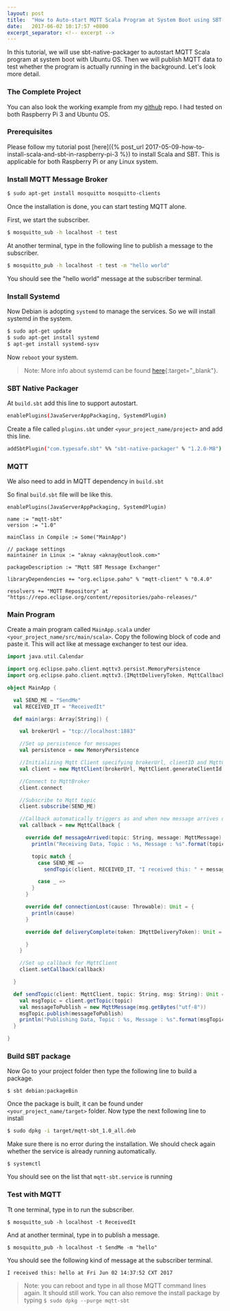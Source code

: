 ```yaml
---
layout: post
title:  "How to Auto-start MQTT Scala Program at System Boot using SBT-Native-Packager"
date:   2017-06-02 10:17:57 +0800
excerpt_separator: <!-- excerpt -->
---
```

In this tutorial, we will use sbt-native-packager to autostart MQTT Scala program at system boot with Ubuntu OS. Then we will publish MQTT data to test whether the program is actually running in the background. Let's look more detail.

<!-- excerpt -->

### The Complete Project
You can also look the working example from my [github](https://github.com/aknay/mqtt-scala-native-sbt-packager) repo. I had tested on both Raspberry Pi 3 and Ubuntu OS.

### Prerequisites

Please follow my tutorial post [here]({% post_url 2017-05-09-how-to-install-scala-and-sbt-in-raspberry-pi-3  %}) to install Scala and SBT. This is applicable for both Raspberry Pi or any Linux system.


### Install MQTT Message Broker

```sh
$ sudo apt-get install mosquitto mosquitto-clients
```

Once the installation is done, you can start testing MQTT alone.

First, we start the subscriber.

```sh
$ mosquitto_sub -h localhost -t test
```
At another terminal, type in the following line to publish a message to the subscriber.

```sh
$ mosquitto_pub -h localhost -t test -m "hello world"
```

You should see the "hello world" message at the subscriber terminal.

### Install Systemd
Now Debian is adopting `systemd` to manage the services. So we will install systemd in the system.

```sh
$ sudo apt-get update
$ sudo apt-get install systemd
$ apt-get install systemd-sysv
```
Now `reboot` your system.
> Note: More info about systemd can be found [here](https://wiki.debian.org/systemd){:target="_blank"}.

### SBT Native Packager
At `build.sbt` add this line to support autostart.
```sh
enablePlugins(JavaServerAppPackaging, SystemdPlugin)
```
Create a file called `plugins.sbt` under `<your_project_name/project>` and add this line.
```sh
addSbtPlugin("com.typesafe.sbt" %% "sbt-native-packager" % "1.2.0-M8")
```

### MQTT
We also need to add in MQTT dependency in `build.sbt`

So final `build.sbt` file will be like this.

```
enablePlugins(JavaServerAppPackaging, SystemdPlugin)

name := "mqtt-sbt"
version := "1.0"

mainClass in Compile := Some("MainApp")

// package settings
maintainer in Linux := "aknay <aknay@outlook.com>"

packageDescription := "Mqtt SBT Message Exchanger"

libraryDependencies += "org.eclipse.paho" % "mqtt-client" % "0.4.0"

resolvers += "MQTT Repository" at "https://repo.eclipse.org/content/repositories/paho-releases/"
```


### Main Program
Create a main program called `MainApp.scala` under `<your_project_name/src/main/scala>`. Copy the following block of code and paste it. This will act like at message exchanger to test our idea.

```scala
import java.util.Calendar

import org.eclipse.paho.client.mqttv3.persist.MemoryPersistence
import org.eclipse.paho.client.mqttv3.{IMqttDeliveryToken, MqttCallback, MqttClient, MqttMessage}

object MainApp {

  val SEND_ME = "SendMe"
  val RECEIVED_IT = "ReceivedIt"

  def main(args: Array[String]) {

    val brokerUrl = "tcp://localhost:1883"

    //Set up persistence for messages
    val persistence = new MemoryPersistence

    //Initializing Mqtt Client specifying brokerUrl, clientID and MqttClientPersistance
    val client = new MqttClient(brokerUrl, MqttClient.generateClientId, persistence)

    //Connect to MqttBroker
    client.connect

    //Subscribe to Mqtt topic
    client.subscribe(SEND_ME)

    //Callback automatically triggers as and when new message arrives on specified topic
    val callback = new MqttCallback {

      override def messageArrived(topic: String, message: MqttMessage): Unit = {
        println("Receiving Data, Topic : %s, Message : %s".format(topic, message))

        topic match {
          case SEND_ME =>
            sendTopic(client, RECEIVED_IT, "I received this: " + message.toString + " at " + Calendar.getInstance().getTime )

          case _ =>
        }
      }

      override def connectionLost(cause: Throwable): Unit = {
        println(cause)
      }

      override def deliveryComplete(token: IMqttDeliveryToken): Unit = {

      }
    }

    //Set up callback for MqttClient
    client.setCallback(callback)

  }

  def sendTopic(client: MqttClient, topic: String, msg: String): Unit = {
    val msgTopic = client.getTopic(topic)
    val messageToPublish = new MqttMessage(msg.getBytes("utf-8"))
    msgTopic.publish(messageToPublish)
    println("Publishing Data, Topic : %s, Message : %s".format(msgTopic.getName, messageToPublish))
  }

}

```

### Build SBT package
Now Go to your project folder then type the following line to build a package.

```
$ sbt debian:packageBin
```
Once the package is built, it can be found under `<your_project_name/target>` folder.
Now type the next following line to install
```sh
$ sudo dpkg -i target/mqtt-sbt_1.0_all.deb
```

Make sure there is no error during the installation.
We should check again whether the service is already running automatically.

```
$ systemctl
```
You should see on the list that `mqtt-sbt.service` is running

### Test with MQTT

Tt one terminal, type in to run the subscriber.

```
$ mosquitto_sub -h localhost -t ReceivedIt
```

And at another terminal, type in to publish a message.

```
$ mosquitto_pub -h localhost -t SendMe -m "hello"
```

You should see the following kind of message at the subscriber terminal.

```
I received this: hello at Fri Jun 02 14:37:52 CXT 2017
```

> Note: you can reboot and type in all those MQTT command lines again. It should still work.
> You can also remove the install package by typing `$ sudo dpkg --purge mqtt-sbt`
